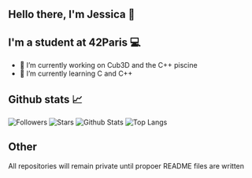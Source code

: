 <!--
- 🔭 I’m currently working on Minishell
- 🌱 I’m currently learning C
- 👯 I’m looking to collaborate on ...
- 🤔 I’m looking for help with ...
- 💬 Ask me about ...
- 📫 How to reach me: ...
- 😄 Pronouns: ...
- ⚡ Fun fact: ...
-->
## Hello there, I'm Jessica 🤝

## I'm a student at 42Paris 💻
- 🔭 I’m currently working on Cub3D and the C++ piscine
- 🌱 I’m currently learning C and C++

## Github stats 📈
![Followers](https://img.shields.io/github/followers/jfremond?logo=github)
![Stars](https://img.shields.io/github/stars/jfremond?logo=github)
![Github Stats](https://github-readme-stats.vercel.app/api?username=jfremond&hide=issues,prs&show_icons=true&hide_rank=true&theme=prussian&hide_border=true)
![Top Langs](https://github-readme-stats.vercel.app/api/top-langs/?username=jfremond&langs_count=6&layout=compact&hide=roff,php,perl,dockerfile&theme=prussian&hide_border=true)

## Other
All repositories will remain private until propoer README files are written
